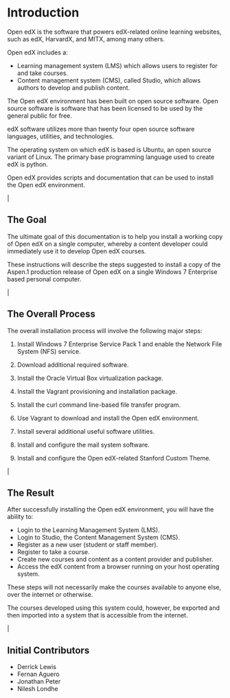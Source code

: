 Introduction
============

Open edX is the software that powers edX-related online learning websites, such as edX, HarvardX, and MITX, among many others.

Open edX includes a:
 
- Learning management system (LMS) which allows users to register for and take courses.
- Content management system (CMS), called Studio, which allows authors to develop and publish content.

The Open edX environment has been built on open source software. Open source software is software that has been licensed to be used by the general public for free.

edX software utilizes more than twenty four open source software languages, utilities, and technologies.

The operating system on which edX is based is Ubuntu, an open source variant of Linux. The primary base programming language used to create edX is python.

Open edX provides scripts and documentation that can be used to install the Open edX environment.

|

The Goal
--------

The ultimate goal of this documentation is to help you install a working copy of Open edX on a single computer, whereby a content developer could immediately use it to develop Open edX courses.

These instructions will describe the steps suggested to install a copy of the Aspen.1 production release of Open edX on a single Windows 7 Enterprise based personal computer.

|

The Overall Process
-------------------

The overall installation process will involve the following major steps:
 
1. Install Windows 7 Enterprise Service Pack 1 and enable the Network File System (NFS) service.
 
2. Download additional required software. 
 
3. Install the Oracle Virtual Box virtualization package.
 
4. Install the Vagrant provisioning and installation package.
 
5. Install the curl command line-based file transfer program.
 
6. Use Vagrant to download and install the Open edX environment.
 
7. Install several additional useful software utilities.
 
8. Install and configure the mail system software.
 
9. Install and configure the Open edX-related Stanford Custom Theme.
 
|

The Result
----------

After successfully installing the Open edX environment, you will have the ability to:
 
 - Login to the Learning Management System (LMS). 
 - Login to Studio, the Content Management System (CMS).
 - Register as a new user (student or staff member).
 - Register to take a course.
 - Create new courses and content as a content provider and publisher.
 - Access the edX content from a browser running on your host operating system.
 

These steps will not necessarily make the courses available to anyone else, over the internet or otherwise.

The courses developed using this system could, however, be exported and then imported into a system that is accessible from the internet.


|

Initial Contributors
--------------------
- Derrick Lewis
- Fernan Aguero
- Jonathan Peter
- Nilesh Londhe
